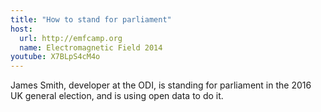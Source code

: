 ```yaml
---
title: "How to stand for parliament"
host:
  url: http://emfcamp.org
  name: Electromagnetic Field 2014
youtube: X7BLpS4cM4o
---
```

James Smith, developer at the ODI, is standing for parliament in the 2016 UK general election, and is using open data to do it.

